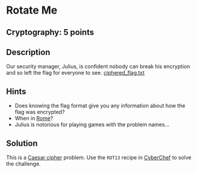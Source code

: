 # Rotate Me

## Cryptography: 5 points

## Description

Our security manager, Julius, is confident nobody can break his encryption and so left the flag for everyone to see. [ciphered\_flag.txt](./ciphered\_flag.txt)

## Hints

* Does knowing the flag format give you any information about how the flag was encrypted?
* When in [Rome](https://en.wikipedia.org/wiki/Caesar_cipher)?
* Julius is notorious for playing games with the problem names...


## Solution

This is a [Caesar cipher](https://en.wikipedia.org/wiki/Caesar_cipher) problem. Use the `ROT13` recipe in [CyberChef][1] to solve the challenge.

[1]: https://gchq.github.io/CyberChef/#recipe=ROT13(true,true,18)&input=SUtRe0t6R3hCd19OY1Zfbld6X0l0VF9iTUVETEJ2a30